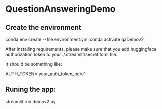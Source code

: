# QuestionAnsweringDemo

## Create the environment

conda env create --file environment.yml
conda activate qaDemov2

After installing requirements, please make sure that you add huggingface authorization token to your ./.streamlit/secret.toml file.

It should be something like:

AUTH_TOKEN='your_auth_token_here'

## Runing the app:

streamlit run demov2.py
